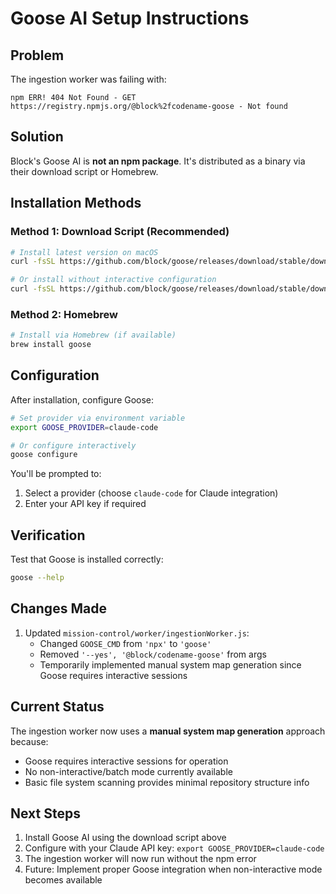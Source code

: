 # Goose AI Setup Instructions

## Problem
The ingestion worker was failing with:
```
npm ERR! 404 Not Found - GET https://registry.npmjs.org/@block%2fcodename-goose - Not found
```

## Solution
Block's Goose AI is **not an npm package**. It's distributed as a binary via their download script or Homebrew.

## Installation Methods

### Method 1: Download Script (Recommended)
```bash
# Install latest version on macOS
curl -fsSL https://github.com/block/goose/releases/download/stable/download_cli.sh | bash

# Or install without interactive configuration
curl -fsSL https://github.com/block/goose/releases/download/stable/download_cli.sh | CONFIGURE=false bash
```

### Method 2: Homebrew
```bash
# Install via Homebrew (if available)
brew install goose
```

## Configuration
After installation, configure Goose:
```bash
# Set provider via environment variable
export GOOSE_PROVIDER=claude-code

# Or configure interactively
goose configure
```

You'll be prompted to:
1. Select a provider (choose `claude-code` for Claude integration)
2. Enter your API key if required

## Verification
Test that Goose is installed correctly:
```bash
goose --help
```

## Changes Made
1. Updated `mission-control/worker/ingestionWorker.js`:
   - Changed `GOOSE_CMD` from `'npx'` to `'goose'`
   - Removed `'--yes', '@block/codename-goose'` from args
   - Temporarily implemented manual system map generation since Goose requires interactive sessions

## Current Status
The ingestion worker now uses a **manual system map generation** approach because:
- Goose requires interactive sessions for operation
- No non-interactive/batch mode currently available
- Basic file system scanning provides minimal repository structure info

## Next Steps
1. Install Goose AI using the download script above
2. Configure with your Claude API key: `export GOOSE_PROVIDER=claude-code`
3. The ingestion worker will now run without the npm error
4. Future: Implement proper Goose integration when non-interactive mode becomes available